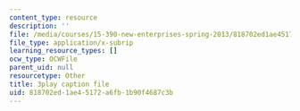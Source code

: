```yaml
---
content_type: resource
description: ''
file: /media/courses/15-390-new-enterprises-spring-2013/818702ed1ae45172a6fb1b90f4687c3b_1mw_Uo5ba58.vtt
file_type: application/x-subrip
learning_resource_types: []
ocw_type: OCWFile
parent_uid: null
resourcetype: Other
title: 3play caption file
uid: 818702ed-1ae4-5172-a6fb-1b90f4687c3b
---
```

